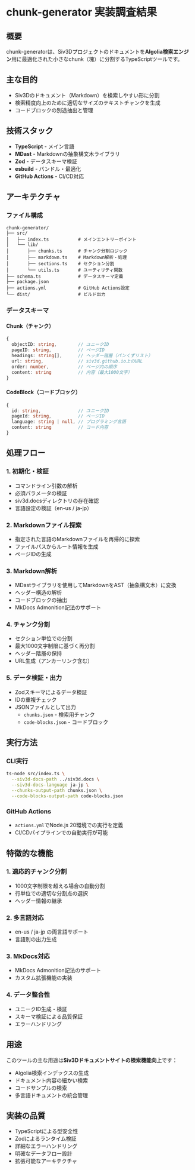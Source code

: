 # chunk-generator 実装調査結果

## 概要
chunk-generatorは、Siv3Dプロジェクトのドキュメントを**Algolia検索エンジン**用に最適化された小さなchunk（塊）に分割するTypeScriptツールです。

## 主な目的
- Siv3Dのドキュメント（Markdown）を検索しやすい形に分割
- 検索精度向上のために適切なサイズのテキストチャンクを生成
- コードブロックの別途抽出と管理

## 技術スタック
- **TypeScript** - メイン言語
- **MDast** - Markdownの抽象構文木ライブラリ
- **Zod** - データスキーマ検証
- **esbuild** - バンドル・最適化
- **GitHub Actions** - CI/CD対応

## アーキテクチャ

### ファイル構成
```
chunk-generator/
├── src/
│   ├── index.ts           # メインエントリーポイント
│   └── lib/
│       ├── chunks.ts      # チャンク分割ロジック
│       ├── markdown.ts    # Markdown解析・処理
│       ├── sections.ts    # セクション分割
│       └── utils.ts       # ユーティリティ関数
├── schema.ts              # データスキーマ定義
├── package.json
├── actions.yml            # GitHub Actions設定
└── dist/                  # ビルド出力
```

### データスキーマ

#### Chunk（チャンク）
```typescript
{
  objectID: string,        // ユニークID
  pageID: string,          // ページID  
  headings: string[],      // ヘッダー階層（パンくずリスト）
  url: string,             // siv3d.github.io上のURL
  order: number,           // ページ内の順序
  content: string          // 内容（最大1000文字）
}
```

#### CodeBlock（コードブロック）
```typescript
{
  id: string,              // ユニークID
  pageId: string,          // ページID
  language: string | null, // プログラミング言語
  content: string          // コード内容
}
```

## 処理フロー

### 1. 初期化・検証
- コマンドライン引数の解析
- 必須パラメータの検証
- siv3d.docsディレクトリの存在確認
- 言語設定の検証（en-us / ja-jp）

### 2. Markdownファイル探索
- 指定された言語のMarkdownファイルを再帰的に探索
- ファイルパスからルート情報を生成
- ページIDの生成

### 3. Markdown解析
- MDastライブラリを使用してMarkdownをAST（抽象構文木）に変換
- ヘッダー構造の解析
- コードブロックの抽出
- MkDocs Admonition記法のサポート

### 4. チャンク分割
- セクション単位での分割
- 最大1000文字制限に基づく再分割
- ヘッダー階層の保持
- URL生成（アンカーリンク含む）

### 5. データ検証・出力
- Zodスキーマによるデータ検証
- IDの重複チェック
- JSONファイルとして出力
  - `chunks.json` - 検索用チャンク
  - `code-blocks.json` - コードブロック

## 実行方法

### CLI実行
```bash
ts-node src/index.ts \
  --siv3d-docs-path ../siv3d.docs \
  --siv3d-docs-language ja-jp \
  --chunks-output-path chunks.json \
  --code-blocks-output-path code-blocks.json
```

### GitHub Actions
- `actions.yml`でNode.js 20環境での実行を定義
- CI/CDパイプラインでの自動実行が可能

## 特徴的な機能

### 1. 適応的チャンク分割
- 1000文字制限を超える場合の自動分割
- 行単位での適切な分割点の選択
- ヘッダー情報の継承

### 2. 多言語対応
- en-us / ja-jp の両言語サポート
- 言語別の出力生成

### 3. MkDocs対応
- MkDocs Admonition記法のサポート
- カスタム拡張機能の実装

### 4. データ整合性
- ユニークID生成・検証
- スキーマ検証による品質保証
- エラーハンドリング

## 用途
このツールの主な用途は**Siv3Dドキュメントサイトの検索機能向上**です：
- Algolia検索インデックスの生成
- ドキュメント内容の細かい検索
- コードサンプルの検索
- 多言語ドキュメントの統合管理

## 実装の品質
- TypeScriptによる型安全性
- Zodによるランタイム検証
- 詳細なエラーハンドリング
- 明確なデータフロー設計
- 拡張可能なアーキテクチャ